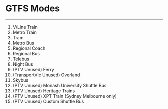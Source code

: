 # GTFS Modes
---
1. V/Line Train
2. Metro Train
3. Tram
4. Metro Bus
5. Regional Coach
6. Regional Bus
7. Telebus
8. Night Bus
9. (PTV Unused) Ferry
10. (TransportVic Unused) Overland
11. Skybus
12. (PTV Unused) Monash University Shuttle Bus
13. (PTV Unused) Heritage Trains
14. (PTV Unused) XPT Train (Sydney Melbourne only)
15. (PTV Unused) Custom Shuttle Bus
